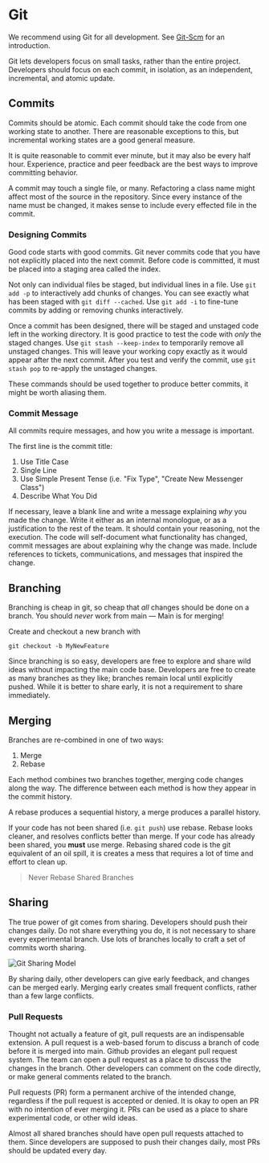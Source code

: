 # Git #

We recommend using Git for all development.
See [Git-Scm](http://git-scm.com/about) for an introduction.

Git lets developers focus on small tasks, rather than the entire project.
Developers should focus on each commit,
in isolation, as an independent, incremental, and atomic update.

## Commits ##

Commits should be atomic.
Each commit should take the code from one working state to another.
There are reasonable exceptions to this,
but incremental working states are a good general measure.

It is quite reasonable to commit ever minute,
but it may also be every half hour.
Experience, practice and peer feedback are the best ways to improve committing behavior.

A commit may touch a single file, or many.
Refactoring a class name might affect most of the source in the repository.
Since every instance of the name must be changed,
it makes sense to include every effected file in the commit.

### Designing Commits ###

Good code starts with good commits.
Git never commits code that you have not explicitly placed into the next commit.
Before code is committed, it must be placed into a staging area called the index.

Not only can individual files be staged, but individual lines in a file.
Use `git add -p` to interactively add chunks of changes.
You can see exactly what has been staged with `git diff --cached`.
Use `git add -i` to fine-tune commits by adding or removing chunks interactively.

Once a commit has been designed,
there will be staged and unstaged code left in the working directory.
It is good practice to test the code with _only_ the staged changes.
Use `git stash --keep-index` to temporarily remove all unstaged changes.
This will leave your working copy exactly as it would appear after the next commit.
After you test and verify the commit, use `git stash pop` to re-apply the unstaged changes.

These commands should be used together to produce better commits,
it might be worth aliasing them.

### Commit Message ###

All commits require messages, and how you write a message is important.

The first line is the commit title:

1. Use Title Case
2. Single Line
3. Use Simple Present Tense
  (i.e. "Fix Type", "Create New Messenger Class")
4. Describe What You Did

If necessary, leave a blank line and write a message explaining _why_ you made the change. 
Write it either as an internal monologue, 
or as a justification to the rest of the team. 
It should contain your reasoning, not the execution. 
The code will self-document what functionality has changed,
commit messages are about explaining why the change was made.
Include references to tickets, communications, and messages that inspired the change.

## Branching ##

Branching is cheap in git, so cheap that _all_ changes should be done on a branch.
You should _never_ work from main — Main is for merging!

Create and checkout a new branch with 

    git checkout -b MyNewFeature

Since branching is so easy,
developers are free to explore and share wild ideas without impacting the main code base.
Developers are free to create as many branches as they like;
branches remain local until explicitly pushed.
While it is better to share early, it is not a requirement to share immediately.

## Merging ##

Branches are re-combined in one of two ways:

1. Merge
2. Rebase

Each method combines two branches together, merging code changes along the way.
The difference between each method is how they appear in the commit history.

A rebase produces a sequential history, a merge produces a parallel history.

If your code has not been shared (i.e. `git push`) use rebase.
Rebase looks cleaner, and resolves conflicts better than merge.
If your code has already been shared, you **must** use merge.
Rebasing shared code is the git equivalent of an oil spill,
it is creates a mess that requires a lot of time and effort to clean up.

> Never Rebase Shared Branches

## Sharing ##

The true power of git comes from sharing.
Developers should push their changes daily.
Do not share everything you do,
it is not necessary to share every experimental branch.
Use lots of branches locally to craft a set of commits worth sharing.

![Git Sharing Model](//github.com/jacobgroundwater/My-Blog/raw/master/DistributedTeams/git-sharing.png)

By sharing daily, other developers can give early feedback,
and changes can be merged early.
Merging early creates small frequent conflicts,
rather than a few large conflicts.


### Pull Requests ###

Thought not actually a feature of git,
pull requests are an indispensable extension.
A pull request is a web-based forum to discuss a branch of code before it is merged into main.
Github provides an elegant pull request system.
The team can open a pull request as a place to discuss the changes in the branch.
Other developers can comment on the code directly,
or make general comments related to the branch.

Pull requests (PR) form a permanent archive of the intended change,
regardless if the pull request is accepted or denied.
It is okay to open an PR with no intention of ever merging it.
PRs can be used as a place to share experimental code,
or other wild ideas.

Almost all shared branches should have open pull requests attached to them.
Since developers are supposed to push their changes daily,
most PRs should be updated every day.
